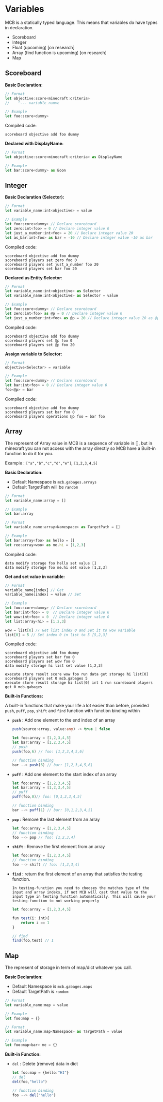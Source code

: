 # Variables

MCB is a statically typed language. This means that variables do have types in declaration.

- Scoreboard
- Integer
- Float (upcoming) [on research]
- Array (find function is upcoming) [on research]
- Map

## Scoreboard

**Basic Declaration:**

```ts
// Format
let objective:score<minecraft:criteria>
//    ^--- variable_namve

// Example
let foo:score<dummy>
```

Compiled code:

```mcfunction
scoreboard objective add foo dummy
```

**Declared with DisplayName:**

```ts
// Format
let objective:score<minecraft:criteria> as DisplayName

// Example
let bar:score<dummy> as Boon
```

## Integer

**Basic Declaration (Selector):**

```ts
// Format
let variable_name:int<objective> = value

// Example
let foo:score<dummy> // Declare scoreboard
let zero:int<foo> = 0 // Declare integer value 0
let just_a_number:int<foo> = 20 // Declare integer value 20
let as_bar:int<foo> as bar = -10 // Declare integer value -10 as bar
```

Compiled code:

```mcfunction
scoreboard objective add foo dummy
scoreboard players set zero foo 0
scoreboard players set just_a_number foo 20
scoreboard players set bar foo 20
```

**Declared as Entity Selector:**

```ts
// Format
let variable_name:int<objective> as Selector
let variable_name:int<objective> as Selector = value

// Example
let foo:score<dummy> // Declare scoreboard
let zero:int<foo> as @p = 0 // Declare integer value 0
let just_a_number:int<foo> as @p = 20 // Declare integer value 20 as @p
```

Compiled code:

```mcfunction
scoreboard objective add foo dummy
scoreboard players set @p foo 0
scoreboard players set @p foo 20
```

**Assign variable to Selector:**

```ts
// Format
objective<Selector> = variable

// Example
let foo:score<dummy> // Declare scoreboard
let bar:int<foo> = 0 // Declare integer value 0
foo<@p> = bar
```

Compiled code:

```mcfunction
scoreboard objective add foo dummy
scoreboard players set bar foo 0
scoreboard players operations @p foo = bar foo
```

## Array

The represent of Array value in MCB is a sequence of variable in [], but in minecraft you can not access with the array directly so MCB have a Built-in function to do it for you.

Example : `["a","b","c","d","e"]`, `[1,2,3,4,5]`

**Basic Declaration:**

- Default Namespace is `mcb.gabages.arrays`
- Default TargetPath will be `random`

```ts
// Format
let variable_name:array = []

// Example
let bar:array
```

```ts
// Format
let variable_name:array<Namespace> as TargetPath = []

// Example
let bar:array<foo> as hello = []
let ree:array<woo> as me.hi = [1,2,3]
```

Compiled code:

```mcfunction
data modify storage foo hello set value []
data modify storage foo me.hi set value [1,2,3]
```

**Get and set value in variable:**

```ts
// Format
variable_name[index] // Get
variable_name[index] = value // Set

// Example
let foo:score<dummy> // Declare scoreboard
let bar:int<foo> = 0  // Declare integer value 0
let wow:int<foo> = 0  // Declare integer value 0
let list:array<hi> = [1,2,3]

wow = list[0] // Get list index 0 and Set it to wow variable
list[0] = 5 // Set index 0 in list to 5 [5,2,3]
```

Compiled code:

```mcfunction
scoreboard objective add foo dummy
scoreboard players set bar foo 0
scoreboard players set wow foo 0
data modify storage hi list set value [1,2,3]

execute store result score wow foo run data get storage hi list[0]
scoreboard players set 0 mcb.gabages 5
execute store result storage hi list[0] int 1 run scoreboard players get 0 mcb.gabages
```

**Built-in Functions:**

A built-in functions that make your life a lot easier than before, provided
`push`, `puff`, `pop`, `shift` and `find` function with function binding within

- **`push`** : Add one element to the end index of an array

    ```ts
    push(source:array, value:any) -> true | false
    ``` 

    ```ts
    let foo:array = [1,2,3,4,5]
    let bar:array = [1,2,3,4,5]
    // push
    push(foo,6) // foo: [1,2,3,4,5,6]

    // function binding
    bar --> push(6) // bar: [1,2,3,4,5,6]
    ```

- **`puff`** : Add one element to the start index of an array

    ```ts
    let foo:array = [1,2,3,4,5]
    let bar:array = [1,2,3,4,5]
    // puff
    puff(foo,0)// foo: [0,1,2,3,4,5]

    // function binding
    bar --> puff(1) // bar: [0,1,2,3,4,5]
    ```

- **`pop`** : Remove the last element from an array

    ```ts
    let foo:array = [1,2,3,4,5]
    // function binding
    foo --> pop // foo: [1,2,3,4]
    ```

- **`shift`** : Remove the first element from an array

    ```ts
    let foo:array = [1,2,3,4,5]
    // function binding
    foo --> shift // foo: [1,2,3,4]
    ```

- **`find`** : return the first element of an array that satisfies the testing function.

    `In testing-function you need to chooses the matches type of the input and array indexs, if not MCB will cast that value to the input type in testing function automatically. This will cause your testing-function to not working properly`

    ```ts
    let foo:array = [1,2,3,4,5]

    fun test(i: int){
        return i == 1
    }

    // find
    find(foo,test) // 1
    ```

## Map

The represent of storage in term of map/dict whatever you call.

**Basic Declaration:**

- Default Namespace is `mcb.gabages.maps`
- Default TargetPath is `random`

```ts
// Format
let variable_name:map = value

// Example
let foo:map = {}
```

```ts
// Format
let variable_name:map<Namespace> as TargetPath = value

// Example
let foo:map<bar> me = {}
```

**Built-in Function:**

- `del` : Delete (remove) data in dict

    ```ts
    let foo:map = {hello:"HI"}
    // del
    del(foo,"hello")

    // function binding
    foo --> del("hello")
    ```

